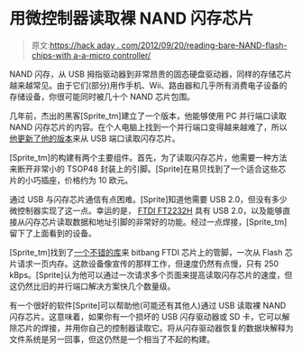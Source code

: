 # 用微控制器读取裸 NAND 闪存芯片

> 原文:[https://hack aday . com/2012/09/20/reading-bare-NAND-flash-chips-with a-a-micro controller/](https://hackaday.com/2012/09/20/reading-bare-nand-flash-chips-with-a-microcontroller/)

NAND 闪存，从 USB 拇指驱动器到非常昂贵的固态硬盘驱动器，同样的存储芯片越来越常见。由于它们(部分)用作手机、Wii、路由器和几乎所有消费电子设备的存储设备，你很可能同时被几十个 NAND 芯片包围。

几年前，杰出的黑客[Sprite_tm]建立了一个版本，他能够使用 PC 并行端口读取 NAND 闪存芯片的内容。在个人电脑上找到一个并行端口变得越来越难了，所以[他更新了他的版本](http://spritesmods.com/?f=had&art=ftdinand)来从 USB 端口读取闪存芯片。

[Sprite_tm]的构建有两个主要组件。首先，为了读取闪存芯片，他需要一种方法来断开非常小的 TSOP48 封装上的引脚。[Sprite]在易贝找到了一个适合这些芯片的小巧插座，价格约为 10 欧元。

通过 USB 与闪存芯片通信有点困难。[Sprite]知道他需要 USB 2.0，但没有多少微控制器实现了这一点。幸运的是， [FTDI FT2232H](http://www.ftdichip.com/Products/ICs/FT2232H.htm) 具有 USB 2.0，以及能够直接从闪存芯片读取数据和地址引脚的非常好的功能。经过一点焊接，[Sprite_tm]留下了上面看到的设备。

[Sprite_tm]找到了[一个不错的库](http://www.intra2net.com/en/developer/libftdi/)来 bitbang FTDI 芯片上的管脚，一次从 Flash 芯片请求一页内存。这款设备像宣传的那样工作，但速度仍然有点慢，只有 250 kBps。[Sprite]认为他可以通过一次请求多个页面来提高读取闪存芯片的速度，但这仍然比旧的并行端口解决方案快几个数量级。

有一个很好的软件[Sprite]可以帮助他(可能还有其他人)通过 USB 读取裸 NAND 闪存芯片。这意味着，如果你有一个损坏的 USB 闪存驱动器或 SD 卡，它可以解除芯片的焊接，并用你自己的控制器读取它。将从闪存驱动器恢复的数据块解释为文件系统是另一回事，但这仍然是一个相当了不起的构建。